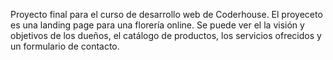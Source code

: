 Proyecto final para el curso de desarrollo web de Coderhouse.
El proyeceto es una landing page para una florería online. Se puede ver el la visión y objetivos de los dueños, el catálogo de productos, los servicios ofrecidos y un formulario de contacto.
